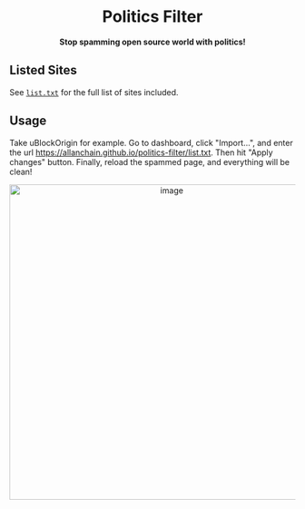 <h1 align=center>Politics Filter</h1>

<p align=center><b>Stop spamming open source world with politics!</b></p>


## Listed Sites

See [`list.txt`](list.txt) for the full list of sites included.


## Usage

Take uBlockOrigin for example. Go to dashboard, click "Import...", and enter the url <https://allanchain.github.io/politics-filter/list.txt>. Then hit "Apply changes" button. Finally, reload the spammed page, and everything will be clean!

<p align=center><img width="556" alt="image" src="https://user-images.githubusercontent.com/36528777/156567656-3b03e814-5f2c-48be-b6fc-91ac93c18d7f.png"></p>
